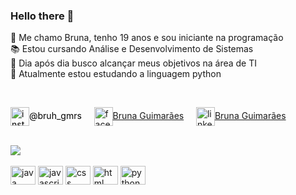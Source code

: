 ### Hello there 👋

🔰 Me chamo Bruna, tenho 19 anos e sou iniciante na programação <br>
📚 Estou cursando Análise e Desenvolvimento de Sistemas <br>
🎯 Dia após dia busco alcançar meus objetivos na área de TI <br>
🐍 Atualmente estou estudando a linguagem python 


<div style="display: inline_block">
   <br>
         
  <a href="https:www.instagram.com/bruh_gmrs" target="_blank" style="text-decoration: none; color: black;"><img align="center" alt="instagram" height="30" width="30"  src="https://cdn-icons-png.flaticon.com/128/1384/1384063.png">@bruh_gmrs</a>
  <span> &nbsp;&nbsp;&nbsp; </span>
  <a href="www.facebook.com/Bruh.Gmrs" target="_blank"><img align="center"  alt="facebook" height="30" width="30" src="https://cdn-icons-png.flaticon.com/128/2111/2111398.png">Bruna Guimarães</a>
  <span> &nbsp;&nbsp;&nbsp; </span>
  <a href="www.linkedin.com/in/bruna-gmrs" target="_blank"><img align="center" alt="linkedin" height="30" width="30" src="https://cdn-icons-png.flaticon.com/128/3536/3536505.png">Bruna Guimarães</a>
  
</div>

<br>

<div>
         <picture>
           <source
             srcset="https://github-readme-stats.vercel.app/api?username=brunagmrs&show_icons=true&theme=dracula"
             media="(prefers-color-scheme: dark)"
           />
           <source
             srcset="https://github-readme-stats.vercel.app/api?username=brunagmrs&show_icons=true"
             media="(prefers-color-scheme: light), (prefers-color-scheme: no-preference)"
           />
           <img src="https://github-readme-stats.vercel.app/api?username=brunagmrs&show_icons=true" />
         </picture>
</div>


<div style="display: inline_block">
         <br>
         <img align="center" alt="java" height="30" width="40" src="https://cdn.jsdelivr.net/gh/devicons/devicon@latest/icons/java/java-original.svg" />
         <img align="center" alt="javascript" height="30" width="40" src="https://cdn.jsdelivr.net/gh/devicons/devicon@latest/icons/javascript/javascript-original.svg" />
         <img align="center" alt="css" height="30" width="40" src="https://cdn.jsdelivr.net/gh/devicons/devicon@latest/icons/css3/css3-original.svg" />
         <img align="center" alt="html" height="30" width="40" src="https://cdn.jsdelivr.net/gh/devicons/devicon@latest/icons/html5/html5-original.svg" />
         <img align="center" alt="python" height="30" width="40" src="https://cdn.jsdelivr.net/gh/devicons/devicon@latest/icons/python/python-original.svg" />
</div>
